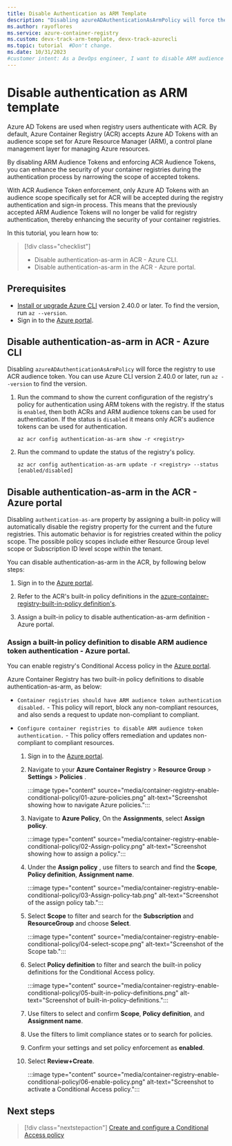 ```yaml
---
title: Disable Authentication as ARM Template
description: "Disabling azureADAuthenticationAsArmPolicy will force the registry to use ACR audience token, enhancing the security of your container registries."
ms.author: rayoflores
ms.service: azure-container-registry
ms.custom: devx-track-arm-template, devx-track-azurecli
ms.topic: tutorial  #Don't change.
ms.date: 10/31/2023
#customer intent: As a DevOps engineer, I want to disable ARM audience tokens so that I can enhance the security of my container registries.
---
```


# Disable authentication as ARM template

Azure AD Tokens are used when registry users authenticate with ACR. By default, Azure Container Registry (ACR) accepts Azure AD Tokens with an audience scope set for Azure Resource Manager (ARM), a control plane management layer for managing Azure resources.

By disabling ARM Audience Tokens and enforcing ACR Audience Tokens, you can enhance the security of your container registries during the authentication process by narrowing the scope of accepted tokens.

With ACR Audience Token enforcement, only Azure AD Tokens with an audience scope specifically set for ACR will be accepted during the registry authentication and sign-in process. This means that the previously accepted ARM Audience Tokens will no longer be valid for registry authentication, thereby enhancing the security of your container registries.

In this tutorial, you learn how to:

> [!div class="checklist"]
> * Disable authentication-as-arm in ACR - Azure CLI.
> * Disable authentication-as-arm in the ACR - Azure portal.

## Prerequisites

* [Install or upgrade Azure CLI](/cli/azure/install-azure-cli) version 2.40.0 or later. To find the version, run `az --version`.
* Sign in to the [Azure portal](https://portal.azure.com).

## Disable authentication-as-arm in ACR - Azure CLI

Disabling `azureADAuthenticationAsArmPolicy` will force the registry to use ACR audience token. You can use Azure CLI version 2.40.0 or later, run `az --version` to find the version. 

1. Run the command to show the current configuration of the registry's policy for authentication using ARM tokens with the registry. If the status is `enabled`, then both ACRs and ARM audience tokens can be used for authentication. If the status is `disabled` it means only ACR's audience tokens can be used for authentication.

   ```azurecli-interactive
   az acr config authentication-as-arm show -r <registry>
   ```

1. Run the command to update the status of the registry's policy.

   ```azurecli-interactive
   az acr config authentication-as-arm update -r <registry> --status [enabled/disabled]
   ```

## Disable authentication-as-arm in the ACR - Azure portal

Disabling `authentication-as-arm` property by assigning a built-in policy will automatically disable the registry property for the current and the future registries. This automatic behavior is for registries created within the policy scope. The possible policy scopes include either Resource Group level scope or Subscription ID level scope within the tenant.

You can disable authentication-as-arm in the ACR, by following below steps:

   1. Sign in to the [Azure portal](https://portal.azure.com).
   
   1. Refer to the ACR's built-in policy definitions in the [azure-container-registry-built-in-policy definition's](policy-reference.md).
   
   1. Assign a built-in policy to disable authentication-as-arm definition - Azure portal.

### Assign a built-in policy definition to disable ARM audience token authentication - Azure portal.
  
You can enable registry's Conditional Access policy in the [Azure portal](https://portal.azure.com). 

Azure Container Registry has two built-in policy definitions to disable authentication-as-arm, as below:

* `Container registries should have ARM audience token authentication disabled.` - This policy will report, block any non-compliant resources, and also sends a request to update non-compliant to compliant.
* `Configure container registries to disable ARM audience token authentication.` - This policy offers remediation and updates non-compliant to compliant resources.


   1. Sign in to the [Azure portal](https://portal.azure.com).

   1. Navigate to your **Azure Container Registry** > **Resource Group** > **Settings** > **Policies** .
   
      :::image type="content" source="media/container-registry-enable-conditional-policy/01-azure-policies.png" alt-text="Screenshot showing how to navigate Azure policies.":::

   1. Navigate to  **Azure Policy**, On the **Assignments**, select **Assign policy**.
      
      :::image type="content" source="media/container-registry-enable-conditional-policy/02-Assign-policy.png" alt-text="Screenshot showing how to assign a policy.":::

   1. Under the **Assign policy** , use filters to search and find the **Scope**, **Policy definition**, **Assignment name**.

      :::image type="content" source="media/container-registry-enable-conditional-policy/03-Assign-policy-tab.png" alt-text="Screenshot of the assign policy tab.":::

   1. Select **Scope** to filter and search for the **Subscription** and **ResourceGroup** and choose **Select**.
   
   
      :::image type="content" source="media/container-registry-enable-conditional-policy/04-select-scope.png" alt-text="Screenshot of the Scope tab.":::


   1. Select **Policy definition** to filter and search the built-in policy definitions for the Conditional Access policy.
      
      :::image type="content" source="media/container-registry-enable-conditional-policy/05-built-in-policy-definitions.png" alt-text="Screenshot of built-in-policy-definitions.":::


   1. Use filters to select and confirm  **Scope**, **Policy definition**, and **Assignment name**.

   1. Use the filters to limit compliance states or to search for policies.

   1. Confirm your settings and set policy enforcement as **enabled**.

   1. Select **Review+Create**.

      :::image type="content" source="media/container-registry-enable-conditional-policy/06-enable-policy.png" alt-text="Screenshot to activate a Conditional Access policy.":::


## Next steps

> [!div class="nextstepaction"]
> [Create and configure a Conditional Access policy](container-registry-configure-conditional-access.md)
